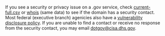 If you see a security or privacy issue on a .gov service, check [current-full.csv](https://github.com/cisagov/dotgov-data/blob/main/current-full.csv) or [whois](https://domains.dotgov.gov/dotgov-web/registration/whois.xhtml) (same data) to see if the domain has a security contact. Most federal (executive branch) agenicies also have a [vulnerability disclosure policy](https://github.com/cisagov/vdp-in-fceb). If you are unable to find a contact or receive no response from the security contact, you may email <dotgov@cisa.dhs.gov>.
